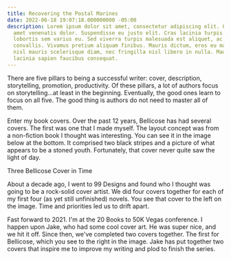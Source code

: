 ```yaml
---
title: Recovering the Postal Marines
date: 2022-06-18 19:07:18.000000000 -05:00
description: Lorem ipsum dolor sit amet, consectetur adipiscing elit. Quisque sit
  amet venenatis dolor. Suspendisse eu justo elit. Cras lacinia turpis nulla, nec
  lobortis sem varius eu. Sed viverra turpis malesuada est aliquet, ac laoreet Leo
  convallis. Vivamus pretium aliquam finibus. Mauris dictum, eros eu malesuada imperdiet,
  nisl mauris scelerisque diam, nec fringilla nisl libero in nulla. Mauris eget massa
  lacinia sapien faucibus consequat.
---
```

There are five pillars to being a successful writer: cover, description, storytelling, promotion, productivity. Of these pillars, a lot of authors focus on storytelling...at least in the beginning. Eventually, the good ones learn to focus on all five. The good thing is authors do not need to master all of them.

Enter my book covers. Over the past 12 years, Bellicose has had several covers. The first was one that I made myself. The layout concept was from a non-fiction book I thought was interesting. You can see it in the image below at the bottom. It comprised two black stripes and a picture of what appears to be a stoned youth. Fortunately, that cover never quite saw the light of day.


Three Bellicose Cover in Time


About a decade ago, I went to 99 Designs and found who I thought was going to be a rock-solid cover artist. We did four covers together for each of my first four (as yet still unfinished) novels. You see that cover to the left on the image. Time and priorities led us to drift apart.

Fast forward to 2021. I'm at the 20 Books to 50K Vegas conference. I happen upon Jake, who had some cool cover art. He was super nice, and we hit it off. Since then, we've completed two covers together. The first for Bellicose, which you see to the right in the image. Jake has put together two covers that inspire me to improve my writing and plod to finish the series.
